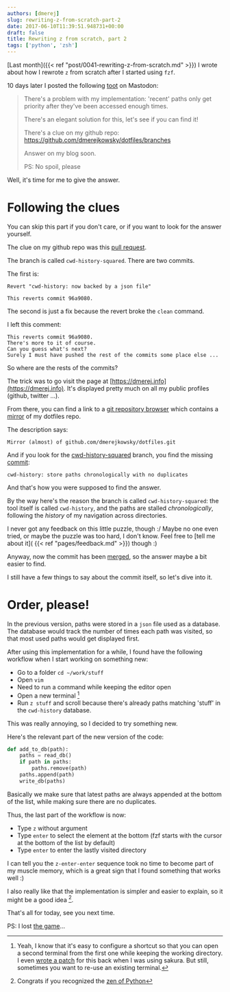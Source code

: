 ```yaml
---
authors: [dmerej]
slug: rewriting-z-from-scratch-part-2
date: 2017-06-10T11:39:51.948731+00:00
draft: false
title: Rewriting z from scratch, part 2
tags: ['python', 'zsh']
---
```


[Last month]({{< ref "post/0041-rewriting-z-from-scratch.md" >}}) I
wrote about how I rewrote `z` from scratch after I started using `fzf`.

10 days later I posted the following [toot](https://mamot.fr/@dmerej/1825106) on Mastodon:

> There's a problem with my implementation: 'recent' paths only get priority
> after they've been accessed enough times.
>
> There's an elegant solution for this, let's see if you can find it!
>
> There's a clue on my github repo:
> https://github.com/dmerejkowsky/dotfiles/branches
>
> Answer on my blog soon.
>
> PS: No spoil, please

Well, it's time for me to give the answer.


<!--more-->

# Following the clues

You can skip this part if you don't care, or if you want to look for the answer
yourself.

The clue on my github repo was this [pull request](
https://github.com/dmerejkowsky/dotfiles/pull/3).

The branch is called `cwd-history-squared`.
There are two commits.

The first is:
```text
Revert "cwd-history: now backed by a json file"

This reverts commit 96a9080.
```

The second is just a fix because the revert broke the `clean` command.

I left this comment:

```text
This reverts commit 96a9080.
There's more to it of course.
Can you guess what's next?
Surely I must have pushed the rest of the commits some place else ...
```


So where are the rests of the commits?

The trick was to go visit the page at
[https://dmerej.info](https://dmerej.info). It's displayed pretty much on all
my public profiles (github, twitter ...).

From there, you can find a link to a [git repository browser](https://dmerej.info/git/) which
contains a [mirror](https://dmerej.info/git/dotfiles/) of my dotfiles repo.

The description says:

```text
Mirror (almost) of github.com/dmerejkowsky/dotfiles.git
```

And if you look for the [cwd-history-squared](
https://dmerej.info/git/dotfiles/log/?h=cwd-history-squared) branch, you find the missing
[commit](https://dmerej.info/git/dotfiles/commit/?h=cwd-history-squared&id=5c10af223386b182d487ede21f8bf07ab11cedaf):

```text
cwd-history: store paths chronologically with no duplicates
```

And that's how you were supposed to find the answer.

By the way here's the reason the branch is called `cwd-history-squared`: the
tool itself is called `cwd-history`, and the paths are stalled
*chronologically*, following the *history* of my navigation across directories.

I never got any feedback on this little puzzle, though :/ Maybe no one even tried, or
maybe the puzzle was too hard, I don't know. Feel free to [tell me about it](
{{< ref "pages/feedback.md" >}}) though :)

Anyway, now the commit has been [merged](
https://github.com/dmerejkowsky/dotfiles/commit/0d5780c87dab3093266357663736d23296ca8b62),
so the answer maybe a bit easier to find.

I still have a few things to say about the commit itself, so let's dive into it.

# Order, please!

In the previous version, paths were stored in a `json` file used as a database.
The database would track the number of times each path was visited, so that most
used paths would get displayed first.

After using this implementation for a while, I found have the following
workflow when I start working on something new:

* Go to a folder `cd ~/work/stuff`
* Open `vim`
* Need to run a command while keeping the editor open
* Open a new terminal [^1]
* Run `z stuff` and scroll because there's already paths matching
  'stuff' in the `cwd-history` database.

This was really annoying, so I decided to try something new.

Here's the relevant part of the new version of the code:

```python
def add_to_db(path):
    paths = read_db()
    if path in paths:
        paths.remove(path)
    paths.append(path)
    write_db(paths)
```

Basically we make sure that latest paths are always appended at the bottom of
the list, while making sure there are no duplicates.

Thus, the last part of the workflow is now:

* Type `z` without argument
* Type `enter` to select the element at the bottom (fzf starts with the cursor
  at the bottom of the list by default)
* Type `enter` to enter the lastly visited directory

I can tell you the `z-enter-enter` sequence took no time to become part of my
muscle memory, which is a great sign that I found something that works well :)

I also really like that the implementation is simpler and easier to explain, so
it might be a good idea [^2].

That's all for today, see you next time.

PS: I lost [the game](https://en.wikipedia.org/wiki/The_Game_(mind_game))...


[^1]: Yeah, I know that it's easy to configure a shortcut so that you can open a second terminal from the first one while keeping the working directory. I even [wrote a patch](http://bazaar.launchpad.net/~yannick-lm/sakura/new_window/revision/310) for this back when I was using sakura. But still, sometimes you want to re-use an existing terminal.
[^2]: Congrats if you recognized the [zen of Python](https://www.python.org/dev/peps/pep-0020/)
